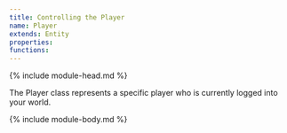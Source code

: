```yaml
---
title: Controlling the Player
name: Player
extends: Entity
properties:
functions:
---
```

{% include module-head.md %}

The Player class represents a specific player who is currently logged into your world.

{% include module-body.md %}

